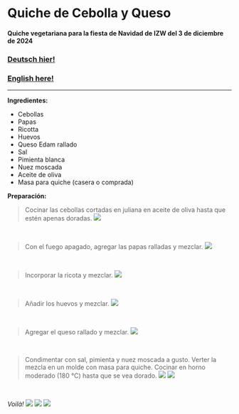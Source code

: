# Quiche de Cebolla y Queso

#### Quiche vegetariana para la fiesta de Navidad de IZW del 3 de diciembre de 2024

### [Deutsch hier!](https://github.com/diegomics/izw_xmas24)

### [English here!](https://github.com/diegomics/izw_xmas24/tree/main/ENG)

---
**Ingredientes:**
- Cebollas
- Papas
- Ricotta
- Huevos
- Queso Edam rallado
- Sal
- Pimienta blanca
- Nuez moscada
- Aceite de oliva
- Masa para quiche (casera o comprada)

**Preparación:**

>Cocinar las cebollas cortadas en juliana en aceite de oliva hasta que estén apenas doradas.
![](https://github.com/diegomics/izw_xmas24/blob/main/pics/IMG_4918.jpeg)

<br/>

>Con el fuego apagado, agregar las papas ralladas y mezclar.
![](https://github.com/diegomics/izw_xmas24/blob/main/pics/IMG_4919.jpeg)

<br/>

>Incorporar la ricota y mezclar.
![](https://github.com/diegomics/izw_xmas24/blob/main/pics/IMG_4920.jpeg)

<br/>

>Añadir los huevos y mezclar.
![](https://github.com/diegomics/izw_xmas24/blob/main/pics/IMG_4921.jpeg)

<br/>

>Agregar el queso rallado y mezclar.
![](https://github.com/diegomics/izw_xmas24/blob/main/pics/IMG_4922.jpeg)

<br/>

>Condimentar con sal, pimienta y nuez moscada a gusto. Verter la mezcla en un molde con masa para quiche. Cocinar en horno moderado (180 °C) hasta que se vea dorado.
![](https://github.com/diegomics/izw_xmas24/blob/main/pics/IMG_4924.jpeg)
![](https://github.com/diegomics/izw_xmas24/blob/main/pics/IMG_4923.jpeg)

<br/>

*Voilà!*
![](https://github.com/diegomics/izw_xmas24/blob/main/pics/IMG_4926.jpeg)
![](https://github.com/diegomics/izw_xmas24/blob/main/pics/IMG_4925.jpeg)
![](pics/IMG_4926.jpeg)
<br/>
